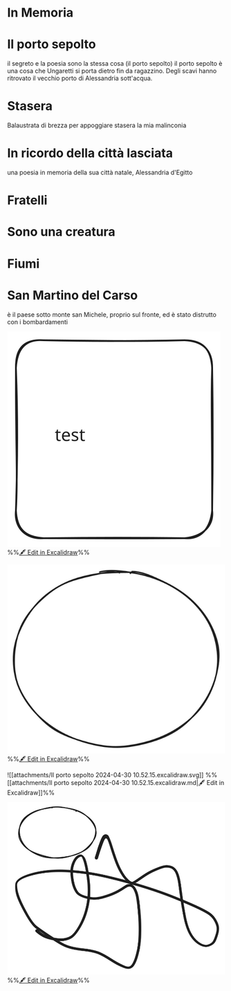 # In Memoria

# Il porto sepolto
il segreto e la poesia sono la stessa cosa (il porto sepolto)
il porto sepolto è una cosa che Ungaretti si porta dietro fin da ragazzino. Degli scavi hanno ritrovato il vecchio porto di Alessandria sott'acqua.
# Stasera
Balaustrata di brezza
per appoggiare stasera
la mia malinconia
# In ricordo della città lasciata
una poesia in memoria della sua città natale, Alessandria d'Egitto
# Fratelli

# Sono una creatura

# Fiumi

# San Martino del Carso
è il paese sotto monte san Michele, proprio sul fronte, ed è stato distrutto con i bombardamenti

![](Excalidraw/Il%20porto%20sepolto%202024-04-30%2010.39.53.excalidraw.svg)
%%[🖋 Edit in Excalidraw](Excalidraw/Il%20porto%20sepolto%202024-04-30%2010.39.53.excalidraw.md)%%

![](Il%20porto%20sepolto%202024-04-30%2010.42.58.excalidraw.svg)
%%[🖋 Edit in Excalidraw](Excalidraw/Il%20porto%20sepolto%202024-04-30%2010.42.58.excalidraw.md)%%

![[attachments/Il porto sepolto 2024-04-30 10.52.15.excalidraw.svg]]
%%[[attachments/Il porto sepolto 2024-04-30 10.52.15.excalidraw.md|🖋 Edit in Excalidraw]]%%

![](attachments/Il%20porto%20sepolto%202024-04-30%2010.54.12.excalidraw.svg)
%%[🖋 Edit in Excalidraw](attachments/Il%20porto%20sepolto%202024-04-30%2010.54.12.excalidraw.md)%%